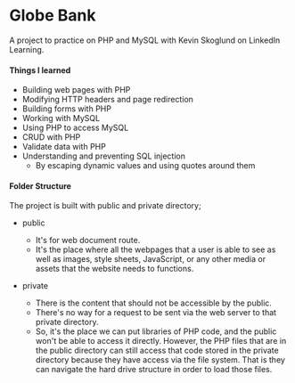 # Globe Bank

A project to practice on PHP and MySQL with Kevin Skoglund on LinkedIn Learning.

#### Things I learned

- Building web pages with PHP
- Modifying HTTP headers and page redirection
- Building forms with PHP
- Working with MySQL
- Using PHP to access MySQL
- CRUD with PHP
- Validate data with PHP
- Understanding and preventing SQL injection
  - By escaping dynamic values and using quotes around them

#### Folder Structure

The project is built with public and private directory;

- public

  - It's for web document route.
  - It's the place where all the webpages that a user is able to see as well as images, style sheets, JavaScript, or any other media or assets that the website needs to functions.

- private
  - There is the content that should not be accessible by the public.
  - There's no way for a request to be sent via the web server to that private directory.
  - So, it's the place we can put libraries of PHP code, and the public won't be able to access it directly. However, the PHP files that are in the public directory can still access that code stored in the private directory because they have access via the file system. That is they can navigate the hard drive structure in order to load those files.
